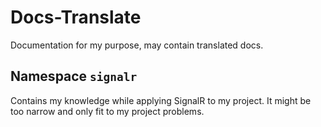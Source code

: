 # Docs-Translate
Documentation for my purpose, may contain translated docs.

## Namespace `signalr`
Contains my knowledge while applying SignalR to my project. It might be too narrow and only fit to my project problems.
